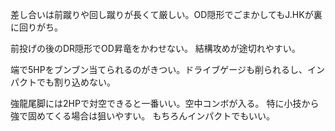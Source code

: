 差し合いは前蹴りや回し蹴りが長くて厳しい。OD隠形でごまかしてもJ.HKが裏に回りがち。

前投げの後のDR隠形でOD昇竜をかわせない。
結構攻めが途切れやすい。

端で5HPをブンブン当てられるのがきつい。ドライブゲージも削られるし、インパクトでも割り込めない。

強龍尾脚には2HPで対空できると一番いい。空中コンボが入る。
特に小技から強で固めてくる場合は狙いやすい。
もちろんインパクトでもいい。
